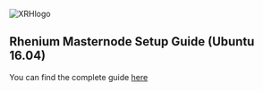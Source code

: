 ![XRHlogo](https://coinlabs.cc/content/images/2018/05/XRHlogo.png)
## Rhenium Masternode Setup Guide (Ubuntu 16.04)
You can find the complete guide [here](https://coinlabs.cc/rhenium-masternode-setup-guide/)
